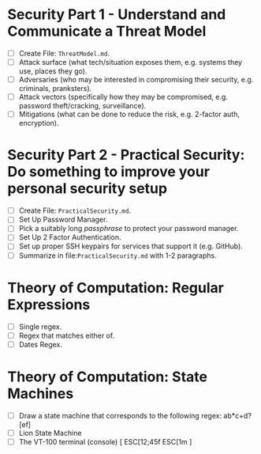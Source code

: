 # Security Part 1 - Understand and Communicate a Threat Model
- [ ] Create File: `ThreatModel.md`.
- [ ] Attack surface (what tech/situation exposes them, e.g. systems they use, places they go).
- [ ] Adversaries (who may be interested in compromising their security, e.g. criminals, pranksters).
- [ ] Attack vectors (specifically how they may be compromised, e.g. password theft/cracking, surveillance).
- [ ] Mitigations (what can be done to reduce the risk, e.g. 2-factor auth, encryption).

# Security Part 2 - Practical Security: Do something to improve your personal security setup
- [ ] Create File: `PracticalSecurity.md`.
- [ ] Set Up Password Manager.
- [ ] Pick a suitably long *passphrase* to protect your password manager.
- [ ] Set Up 2 Factor Authentication.
- [ ] Set up proper SSH keypairs for services that support it (e.g. GitHub).
- [ ] Summarize in file:`PracticalSecurity.md` with 1-2 paragraphs.

# Theory of Computation: Regular Expressions
- [ ] Single regex.
- [ ] Regex that matches either of.
- [ ] Dates Regex.
# Theory of Computation: State Machines
- [ ] Draw a state machine that corresponds to the following regex: ab*c+d?[ef]
- [ ] Lion State Machine
- [ ] The VT-100 terminal (console) [ ESC[12;45f  ESC[1m ]
